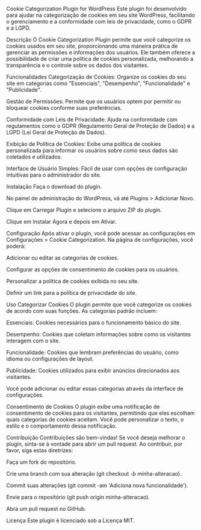 Cookie Categorization Plugin for WordPress
Este plugin foi desenvolvido para ajudar na categorização de cookies em seu site WordPress, facilitando o gerenciamento e a conformidade com leis de privacidade, como o GDPR e a LGPD.

Descrição
O Cookie Categorization Plugin permite que você categorize os cookies usados em seu site, proporcionando uma maneira prática de gerenciar as permissões e informações dos usuários. Ele também oferece a possibilidade de criar uma política de cookies personalizada, melhorando a transparência e o controle sobre os dados dos visitantes.

Funcionalidades
Categorização de Cookies: Organize os cookies do seu site em categorias como "Essenciais", "Desempenho", "Funcionalidade" e "Publicidade".

Gestão de Permissões: Permite que os usuários optem por permitir ou bloquear cookies conforme suas preferências.

Conformidade com Leis de Privacidade: Ajuda na conformidade com regulamentos como o GDPR (Regulamento Geral de Proteção de Dados) e a LGPD (Lei Geral de Proteção de Dados).

Exibição de Política de Cookies: Exibe uma política de cookies personalizada para informar os usuários sobre como seus dados são coletados e utilizados.

Interface de Usuário Simples: Fácil de usar com opções de configuração intuitivas para o administrador do site.

Instalação
Faça o download do plugin.

No painel de administração do WordPress, vá até Plugins > Adicionar Novo.

Clique em Carregar Plugin e selecione o arquivo ZIP do plugin.

Clique em Instalar Agora e depois em Ativar.

Configuração
Após ativar o plugin, você pode acessar as configurações em Configurações > Cookie Categorization. Na página de configurações, você poderá:

Adicionar ou editar as categorias de cookies.

Configurar as opções de consentimento de cookies para os usuários.

Personalizar a política de cookies exibida no seu site.

Definir um link para a política de privacidade do site.

Uso
Categorizar Cookies
O plugin permite que você categorize os cookies de acordo com suas funções. As categorias padrão incluem:

Essenciais: Cookies necessários para o funcionamento básico do site.

Desempenho: Cookies que coletam informações sobre como os visitantes interagem com o site.

Funcionalidade: Cookies que lembram preferências do usuário, como idioma ou configurações de layout.

Publicidade: Cookies utilizados para exibir anúncios direcionados aos visitantes.

Você pode adicionar ou editar essas categorias através da interface de configurações.

Consentimento de Cookies
O plugin exibe uma notificação de consentimento de cookies para os visitantes, permitindo que eles escolham quais categorias de cookies aceitam. Você pode personalizar o texto, o estilo e o comportamento dessa notificação.

Contribuição
Contribuições são bem-vindas! Se você deseja melhorar o plugin, sinta-se à vontade para abrir um pull request. Ao contribuir, por favor, siga estas diretrizes:

Faça um fork do repositório.

Crie uma branch com sua alteração (git checkout -b minha-alteracao).

Commit suas alterações (git commit -am 'Adiciona nova funcionalidade').

Envie para o repositório (git push origin minha-alteracao).

Abra um pull request no GitHub.

Licença
Este plugin é licenciado sob a Licença MIT.

